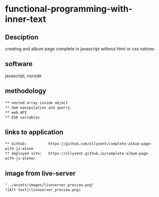 # functional-programming-with-inner-text

## Desciption

creating and album page complete in javascript without html or css natives

## software

javascript, vscode

## methodology

    ** nested array inside object
    ** dom manipulation and querry
    ** web API
    ** ES6 variables

## links to application

    ** Github:          https://github.com/ollyvent/complete-album-page-with-js-alone
    ** deployed site:   https://ollyvent.github.io/complete-album-page-with-js-alone/

## image from live-server
    "../assets/images/liveserver_preview.png"
    ![Alt text](liveserver_preview.png)
